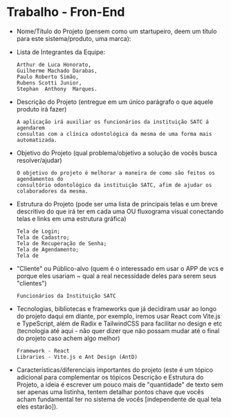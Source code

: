 # Trabalho - Fron-End

- Nome/Título do Projeto (pensem como um startupeiro, deem um título para este sistema/produto, uma marca):

      

- Lista de Integrantes da Equipe:

      Arthur de Luca Honorato,
      Guilherme Machado Darabas,
      Paulo Roberto Simão,
      Rubens Scotti Junior,
      Stephan  Anthony  Marques.

- Descrição do Projeto (entregue em um único parágrafo o que aquele produto irá fazer)

      A aplicação irá auxiliar os funcionários da instituição SATC á agendarem 
      consultas com a clínica odontológica da mesma de uma forma mais automatizada.

- Objetivo do Projeto (qual problema/objetivo a solução de vocês busca resolver/ajudar)

      O objetivo do projeto é melhorar a maneira de como são feitos os agendamentos do 
      consultório odontológico da instituição SATC, afim de ajudar os colaboradores da mesma.

- Estrutura do Projeto (pode ser uma lista de principais telas e um breve descritivo do que irá ter em cada uma OU
fluxograma visual conectando telas e links em uma estrutura gráfica)

      Tela de Login;
      Tela de Cadastro;
      Tela de Recuperação de Senha;
      Tela de Agendamento;
      Tela de 

- "Cliente" ou Público-alvo (quem é o interessado em usar o APP de vcs e porque eles usariam ~ qual a real
necessidade deles para serem seus "clientes")

      Funcionários da Instituição SATC

- Tecnologias, bibliotecas e frameworks que já decidiram usar ao longo do projeto daqui em diante, por exemplo,
iremos usar React com Vite.js e TypeScript, além de Radix e TailwindCSS para facilitar no design e etc (tecnologia
até aqui - não quer dizer que não possam mudar até o final do projeto caso achem algo melhor)

      Framework - React
      Libraries - Vite.js e Ant Design (AntD)

- Características/diferenciais importantes do projeto (este é um tópico adicional para complementar os tópicos
Descrição e Estrutura do Projeto, a ideia é escrever um pouco mais de "quantidade" de texto sem ser apenas uma
listinha, tentem detalhar pontos chave que vocês acham fundamental ter no sistema de vocês [independente de qual
tela eles estarão]).

      
